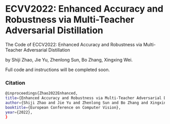 # ECVV2022: Enhanced Accuracy and Robustness via Multi-Teacher Adversarial Distillation
The Code of ECCV2022: Enhanced Accuracy and Robustness via Multi-Teacher Adversarial Distillation

by Shiji Zhao, Jie Yu, Zhenlong Sun, Bo Zhang, Xingxing Wei.

Full code and instructions will be completed soon.

### Citation

```bash
@inproceedings{Zhao2022Enhanced,
title={Enhanced Accuracy and Robustness via Multi-Teacher Adversarial Distillation},
author={Shiji Zhao and Jie Yu and Zhenlong Sun and Bo Zhang and Xingxing Wei},
booktitle={European Conference on Computer Vision},
year={2022},
}
```
